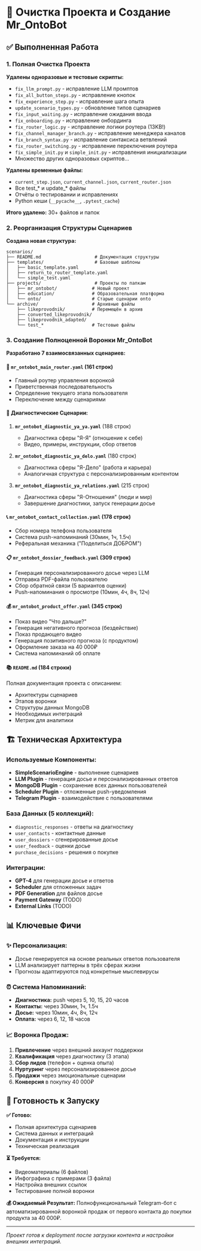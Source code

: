 # 🧹 Очистка Проекта и Создание Mr_OntoBot

## ✅ Выполненная Работа

### 1. Полная Очистка Проекта

**Удалены одноразовые и тестовые скрипты:**
- `fix_llm_prompt.py` - исправление LLM промптов
- `fix_all_button_steps.py` - исправление кнопок
- `fix_experience_step.py` - исправление шага опыта
- `update_scenario_types.py` - обновление типов сценариев
- `fix_input_waiting.py` - исправление ожидания ввода
- `fix_onboarding.py` - исправление онбординга
- `fix_router_logic.py` - исправление логики роутера (13KB!)
- `fix_channel_manager_branch.py` - исправление менеджера каналов
- `fix_branch_syntax.py` - исправление синтаксиса ветвлений
- `fix_router_switching.py` - исправление переключения роутера
- `fix_simple_init.py` и `simple_init.py` - исправления инициализации
- Множество других одноразовых скриптов...

**Удалены временные файлы:**
- `current_step.json`, `current_channel.json`, `current_router.json`
- Все test_* и update_* файлы
- Отчёты о тестировании и исправлениях
- Python кеши (`__pycache__`, `.pytest_cache`)

**Итого удалено:** 30+ файлов и папок

### 2. Реорганизация Структуры Сценариев

**Создана новая структура:**
```
scenarios/
├── README.md                    # Документация структуры
├── templates/                   # Базовые шаблоны
│   ├── basic_template.yaml
│   ├── return_to_router_template.yaml
│   └── simple_test.yaml
├── projects/                    # Проекты по папкам
│   ├── mr_ontobot/             # Новый проект
│   ├── education/              # Образовательная платформа
│   └── onto/                   # Старые сценарии onto
└── archive/                    # Архивные файлы
    ├── likeprovodnik/          # Перемещён в архив
    ├── converted_likeprovodnik/
    ├── likeprovodnik_adapted/
    └── test_*                  # Тестовые файлы
```

### 3. Создание Полноценной Воронки Mr_OntoBot

**Разработано 7 взаимосвязанных сценариев:**

#### 🎯 `mr_ontobot_main_router.yaml` (161 строк)
- Главный роутер управления воронкой
- Приветственная последовательность
- Определение текущего этапа пользователя
- Переключение между сценариями

#### 🧠 Диагностические Сценарии:
1. **`mr_ontobot_diagnostic_ya_ya.yaml`** (188 строк)
   - Диагностика сферы "Я-Я" (отношение к себе)
   - Видео, примеры, инструкции, сбор ответов

2. **`mr_ontobot_diagnostic_ya_delo.yaml`** (180 строк)
   - Диагностика сферы "Я-Дело" (работа и карьера)
   - Аналогичная структура с персонализированным контентом

3. **`mr_ontobot_diagnostic_ya_relations.yaml`** (215 строк)
   - Диагностика сферы "Я-Отношения" (люди и мир)
   - Завершение диагностики, запуск генерации досье

#### 📞 `mr_ontobot_contact_collection.yaml` (178 строк)
- Сбор номера телефона пользователя
- Система push-напоминаний (30мин, 1ч, 1.5ч)
- Реферальная механика ("Поделиться ДОБРОМ")

#### 📋 `mr_ontobot_dossier_feedback.yaml` (309 строк)
- Генерация персонализированного досье через LLM
- Отправка PDF-файла пользователю
- Сбор обратной связи (5 вариантов оценки)
- Push-напоминания о просмотре (10мин, 4ч, 8ч, 12ч)

#### 💰 `mr_ontobot_product_offer.yaml` (345 строк)
- Показ видео "Что дальше?"
- Генерация негативного прогноза (бездействие)
- Показ продающего видео
- Генерация позитивного прогноза (с продуктом)
- Оформление заказа на 40 000₽
- Система напоминаний об оплате

#### 📚 `README.md` (184 строки)
Полная документация проекта с описанием:
- Архитектуры сценариев
- Этапов воронки
- Структуры данных MongoDB
- Необходимых интеграций
- Метрик для аналитики

## 🏗️ Техническая Архитектура

### Используемые Компоненты:
- **SimpleScenarioEngine** - выполнение сценариев
- **LLM Plugin** - генерация досье и персонализированных ответов
- **MongoDB Plugin** - сохранение всех данных пользователей
- **Scheduler Plugin** - отложенные push-уведомления
- **Telegram Plugin** - взаимодействие с пользователями

### База Данных (5 коллекций):
- `diagnostic_responses` - ответы на диагностику
- `user_contacts` - контактные данные
- `user_dossiers` - сгенерированные досье
- `user_feedback` - оценки досье
- `purchase_decisions` - решения о покупке

### Интеграции:
- **GPT-4** для генерации досье и ответов
- **Scheduler** для отложенных задач
- **PDF Generation** для файлов досье
- **Payment Gateway** (TODO)
- **External Links** (TODO)

## 📊 Ключевые Фичи

### ✨ Персонализация:
- Досье генерируется на основе реальных ответов пользователя
- LLM анализирует паттерны в трёх сферах жизни
- Прогнозы адаптируются под конкретные мыслевирусы

### ⏰ Система Напоминаний:
- **Диагностика:** push через 5, 10, 15, 20 часов
- **Контакты:** через 30мин, 1ч, 1.5ч
- **Досье:** через 10мин, 4ч, 8ч, 12ч
- **Оплата:** через 6, 12, 18 часов

### 📈 Воронка Продаж:
1. **Привлечение** через внешний аккаунт поддержки
2. **Квалификация** через диагностику (3 этапа)
3. **Сбор лидов** (телефон + оценка опыта)
4. **Нуртуринг** через персонализированное досье
5. **Продажи** через эмоциональные сценарии
6. **Конверсия** в покупку 40 000₽

## 🎯 Готовность к Запуску

**✅ Готово:**
- Полная архитектура сценариев
- Система данных и интеграций
- Документация и инструкции
- Техническая реализация

**⏳ Требуется:**
- Видеоматериалы (6 файлов)
- Инфографика с примерами (3 файла)
- Настройка внешних ссылок
- Тестирование полной воронки

**💰 Ожидаемый Результат:**
Полнофункциональный Telegram-бот с автоматизированной воронкой продаж от первого контакта до покупки продукта за 40 000₽.

---

*Проект готов к deployment после загрузки контента и настройки внешних интеграций.* 